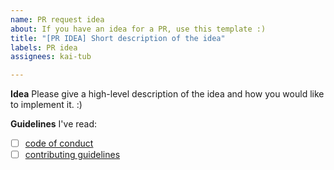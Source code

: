 ```yaml
---
name: PR request idea
about: If you have an idea for a PR, use this template :)
title: "[PR IDEA] Short description of the idea"
labels: PR idea
assignees: kai-tub

---
```


<!-- Note: This issue will be automatically converted to a *Discussion* in the *Ideas* section. -->

**Idea**
Please give a high-level description of the idea and how you would like to implement it. :)

**Guidelines**
I've read:
- [ ] [code of conduct](https://github.com/kai-tub/latex-beamer-pure-minimalistic/blob/master/.github/CODE_OF_CONDUCT.md)
- [ ] [contributing guidelines](https://github.com/kai-tub/latex-beamer-pure-minimalistic/blob/master/.github/CONTRIBUTING.md)
